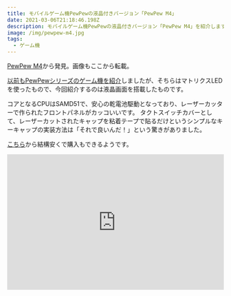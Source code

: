 ```yaml
---
title: モバイルゲーム機PewPewの液晶付きバージョン「PewPew M4」
date: 2021-03-06T21:18:46.198Z
description: モバイルゲーム機PewPewの液晶付きバージョン「PewPew M4」を紹介します。
image: /img/pewpew-m4.jpg
tags:
  - ゲーム機
---
```

[PewPew M4](https://hackaday.io/project/165032-pewpew-m4)から発見。画像もここから転載。

[以前もPewPewシリーズのゲーム機を紹介](../高性能なマトリクスledゲーム機pewpew)しましたが、そちらはマトリクスLEDを使ったもので、今回紹介するのは液晶画面を搭載したものです。

コアとなるCPUはSAMD51で、安心の乾電池駆動となっており、レーザーカッターで作られたフロントパネルがカッコいいです。
タクトスイッチカバーとして、レーザーカットされたキャップを粘着テープで貼るだけというシンプルなキーキャップの実装方法は「それで良いんだ！」という驚きがありました。

[こちら](https://makerfabs.com/circuitpython-pewpew-m4.html)から結構安くで購入もできるようです。

<iframe width="100%" height="315" src="https://www.youtube.com/embed/m5lZwVgA690" frameborder="0" allow="accelerometer; autoplay; clipboard-write; encrypted-media; gyroscope; picture-in-picture" allowfullscreen></iframe>
